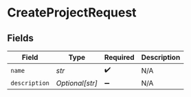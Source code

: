 # CreateProjectRequest


## Fields

| Field              | Type               | Required           | Description        |
| ------------------ | ------------------ | ------------------ | ------------------ |
| `name`             | *str*              | :heavy_check_mark: | N/A                |
| `description`      | *Optional[str]*    | :heavy_minus_sign: | N/A                |
